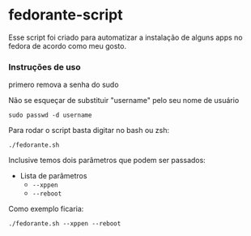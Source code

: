 # fedorante-script

Esse script foi criado para automatizar a instalação de alguns apps no fedora de acordo como meu gosto.

### Instruções de uso

primero remova a senha do sudo

Não se esqueçar de substituir "username" pelo seu nome de usuário

```
sudo passwd -d username
```
Para rodar o script basta digitar no bash ou zsh:

```
./fedorante.sh
```
Inclusive temos dois parâmetros que podem ser passados:

* Lista de parâmetros   
	* `--xppen`
	* `--reboot`

Como exemplo ficaria:

```
./fedorante.sh --xppen --reboot
```

